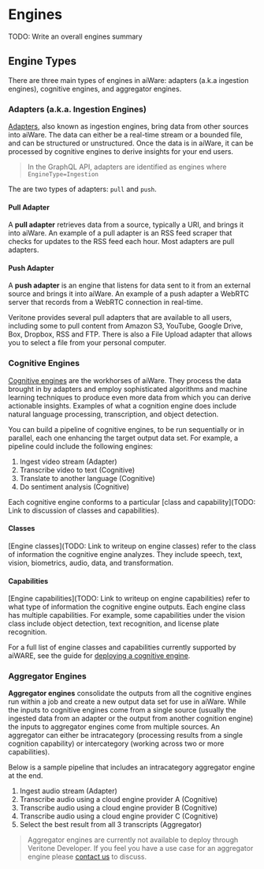 # Engines

TODO: Write an overall engines summary
<!--TODO: Specify only LINUX docker containers supported-->
<!--TODO: Add other legacy pages in with deprecated flag and no place in the TOC-->

## Engine Types
There are three main types of engines in aiWare: adapters (a.k.a ingestion engines), cognitive engines, and aggregator engines.

### Adapters (a.k.a. Ingestion Engines)
[Adapters](/adapters/), also known as ingestion engines, bring data from other sources into aiWare.
The data can either be a real-time stream or a bounded file, and can be structured or unstructured.
Once the data is in aiWare, it can be processed by cognitive engines to derive insights for your end users.

> In the GraphQL API, adapters are identified as engines where `EngineType=Ingestion`

The are two types of adapters: `pull` and `push`.

#### Pull Adapter
A **pull adapter** retrieves data from a source, typically a URI, and brings it into aiWare.
An example of a pull adapter is an RSS feed scraper that checks for updates to the RSS feed each hour.
Most adapters are pull adapters.

#### Push Adapter
A **push adapter** is an engine that listens for data sent to it from an external source and brings it into aiWare.
An example of a push adapter a WebRTC server that records from a WebRTC connection in real-time.

Veritone provides several pull adapters that are available to all users, including some to pull content from Amazon S3, YouTube, Google Drive, Box, Dropbox, RSS and FTP.
There is also a File Upload adapter that allows you to select a file from your personal computer.  

### Cognitive Engines
[Cognitive engines](/engines/cognitive/) are the workhorses of aiWare.
They process the data brought in by adapters and employ sophisticated algorithms and machine learning techniques to produce even more data from which you can derive actionable insights.
Examples of what a cognition engine does include natural language processing, transcription, and object detection.

You can build a pipeline of cognitive engines, to be run sequentially or in parallel, each one enhancing the target output data set.  For example, a pipeline could include the following engines:
1. Ingest video stream (Adapter)
2. Transcribe video to text (Cognitive)
3. Translate to another language (Cognitive)
4. Do sentiment analysis (Cognitive)

Each cognitive engine conforms to a particular [class and capability](TODO: Link to discussion of classes and capabilities).

#### Classes
[Engine classes](TODO: Link to writeup on engine classes) refer to the class of information the cognitive engine analyzes.
They include speech, text, vision, biometrics, audio, data, and transformation.

#### Capabilities
[Engine capabilities](TODO: Link to writeup on engine capabilities) refer to what type of information the cognitive engine outputs.
Each engine class has multiple capabilities.
For example, some capabilities under the vision class include object detection, text recognition, and license plate recognition. 

For a full list of engine classes and capabilities currently supported by aiWARE, see the guide for [deploying a cognitive engine](/engines/cognitive/).

### Aggregator Engines
**Aggregator engines** consolidate the outputs from all the cognitive engines run within a job and create a new output data set for use in aiWare.
While the inputs to cognitive engines come from a single source (usually the ingested data from an adapter or the output from another cognition engine) the inputs to aggregator engines come from multiple sources.
An aggregator can either be intracategory (processing results from a single cognition capability) or intercategory (working across two or more capabilities).

Below is a sample pipeline that includes an intracategory aggregator engine at the end.

1. Ingest audio stream (Adapter)
2. Transcribe audio using a cloud engine provider A (Cognitive)
3. Transcribe audio using a cloud engine provider B (Cognitive)
4. Transcribe audio using a cloud engine provider C (Cognitive)
5. Select the best result from all 3 transcripts (Aggregator)

> Aggregator engines are currently not available to deploy through Veritone Developer.
If you feel you have a use case for an aggregator engine please [contact us](mailto:ecosystem@veritone.com) to discuss.

<!--TODO: Visual Guide to onboarding UI workflow-->
<!--A visual walkthrough of the onboarding process up to approval, use the existing UI until the new mocs are ready-->
